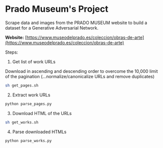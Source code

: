 # Prado Museum's Project

Scrape data and images from the PRADO MUSEUM website to build a dataset for a Generative Adversarial Network.

**Website:** [https://www.museodelprado.es/coleccion/obras-de-arte](https://www.museodelprado.es/coleccion/obras-de-arte)

Steps:

1. Get list of work URLs

Download in ascending and descending order to overcome the 10,000 limit of the pagination (...normalize/canonicalize URLs and remove duplicates)

```bash
sh get_pages.sh
```

2. Extract work URLs

```bash
python parse_pages.py
```

3. Download HTML of the URLs

```bash
sh get_works.sh
```

4. Parse downloaded HTMLs

```bash
python parse_works.py
```
